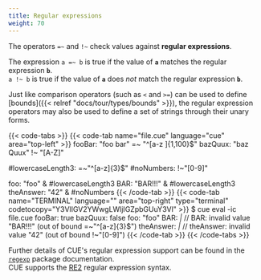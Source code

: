 ```yaml
---
title: Regular expressions
weight: 70
---
```


The operators `=~` and `!~` check values against **regular expressions**.

The expression `a =~ b` is true if the value of **`a`** matches the regular expression **`b`**.\
`a !~ b` is true if the value of **`a`** does _not_ match the regular expression **`b`**.

Just like comparison operators (such as `<` and `>=`) can be used to define
[bounds]({{< relref "docs/tour/types/bounds" >}}),
the regular expression operators may also be used to define a set of strings
through their unary forms.

{{< code-tabs >}}
{{< code-tab name="file.cue" language="cue" area="top-left" >}}
fooBar:  "foo bar" =~ "^[a-z ]{1,100}$"
bazQuux: "baz Quux" !~ "[A-Z]"

#lowercaseLength3: =~"^[a-z]{3}$"
#noNumbers:        !~"[0-9]"

foo:       "foo" & #lowercaseLength3
BAR:       "BAR!!!" & #lowercaseLength3
theAnswer: "42" & #noNumbers
{{< /code-tab >}}
{{< code-tab name="TERMINAL" language="" area="top-right" type="terminal" codetocopy="Y3VlIGV2YWwgLWljIGZpbGUuY3Vl" >}}
$ cue eval -ic file.cue
fooBar:    true
bazQuux:   false
foo:       "foo"
BAR:       _|_ // BAR: invalid value "BAR!!!" (out of bound =~"^[a-z]{3}$")
theAnswer: _|_ // theAnswer: invalid value "42" (out of bound !~"[0-9]")
{{< /code-tab >}}
{{< /code-tabs >}}

Further details of CUE's regular expression support can be found in the
[`regexp`](https://pkg.go.dev/cuelang.org/go/pkg/regexp#pkg-overview)
package documentation.\
CUE supports the [RE2](https://golang.org/s/re2syntax) regular expression syntax.
